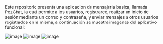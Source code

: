 Este repositorio presenta una aplicacion de mensajeria basica, llamada PezChat, la cual permite a los usuarios, registrarce, realizar un inicio de 
sesión mediante un correo y contraseña, y enviar mensajes a otros usuarios registrados en la misma, a continuación
se muestra imagenes del aplicativo funcional:


![image](https://github.com/user-attachments/assets/db5f5e3a-bde4-4d12-a94a-1dcd605967d8)
![image](https://github.com/user-attachments/assets/fd74556e-db32-42bb-9949-c93560b76cb3)
![image](https://github.com/user-attachments/assets/f47ec947-973a-4b91-bcd9-61e3e7daa4cb)

